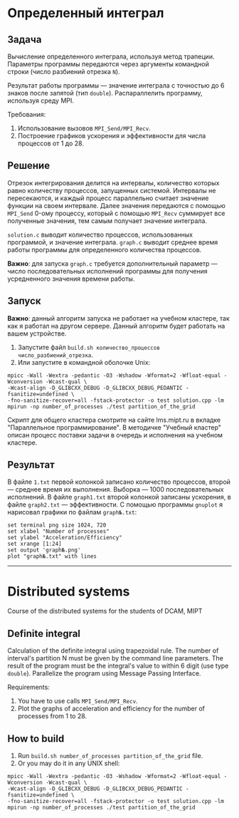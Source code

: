 # **Определенный интеграл**

## **Задача**

Вычисление определенного интеграла, используя метод трапеции. Параметры программы передаются через аргументы командной строки (число разбиений отрезка `N`).

Результат работы программы — значение интеграла с точностью до 6 знаков после запятой (тип `double`). Распараллелить программу, используя среду MPI. 

Требования:
1. Использование вызовов ```MPI_Send/MPI_Recv```.
2. Построение графиков ускорения и эффективности для числа процессов от 1 до 28.

## **Решение**

Отрезок интегрирования делится на интервалы, количество которых равно количеству процессов, запущенных системой. Интервалы не пересекаются, и каждый процесс параллельно считает значение функции на своем интервале. Далее значения передаются с помощью ```MPI_Send``` 0-ому процессу, который с помощью ```MPI_Recv``` суммирует все полученные значения, тем самым получает значение интеграла.

```solution.c``` выводит количество процессов, использованных программой, и значение интеграла. ```graph.c``` выводит среднее время работы программы для определенного количества процессов. 

**Важно**: для запуска ```graph.c``` требуется дополнительный параметр — число последовательных исполнений программы для получения усредненного значения времени работы.

## **Запуск**

**Важно**: данный алгоритм запуска не работает на учебном кластере, так как я работал на другом сервере. Данный алгоритм будет работать на вашем устройстве.
1. Запустите файл ```build.sh количество_процессов число_разбиений_отрезка```.
2. Или запустите в командной оболочке Unix:

```
mpicc -Wall -Wextra -pedantic -O3 -Wshadow -Wformat=2 -Wfloat-equal -Wconversion -Wcast-qual \
-Wcast-align -D_GLIBCXX_DEBUG -D_GLIBCXX_DEBUG_PEDANTIC -fsanitize=undefined \
-fno-sanitize-recover=all -fstack-protector -o test solution.cpp -lm
mpirun -np number_of_processes ./test partition_of_the_grid
```

Скрипт для общего кластера смотрите на сайте lms.mipt.ru в вкладке "Параллельное программирование". В методичке "Учебный кластер" описан процесс поставки задачи в очередь и исполнения на учебном кластере.

## **Результат**

В файле ```1.txt``` первой колонкой записано количество процессов, второй — среднее время их выполнения. Выборка — 1000 последовательных исполнений. В файле ```graph1.txt``` второй колонкой записаны ускорения, в файле ```graph2.txt``` — эффективности.
С помощью программы `gnuplot` я нарисовал графики по файлам ```graph№.txt```:
```
set terminal png size 1024, 720
set xlabel "Number of processes"
set ylabel "Acceleration/Efficiency"
set xrange [1:24]
set output 'graph№.png'
plot "graph№.txt" with lines
```
---
# **Distributed systems**
Course of the distributed systems for the students of DCAM, MIPT

## **Definite integral**

Calculation of the definite integral using trapezoidal rule. The number of interval's partition N must be given by the command line parameters. 
The result of the program must be the integral's value to within 6 digit (use type `double`). Parallelize the program using Message Passing Interface.

Requirements:
1. You have to use calls ```MPI_Send/MPI_Recv```.
2. Plot the graphs of acceleration and efficiency for the number of processes from 1 to 28.

## **How to build**

1. Run ```build.sh number_of_processes partition_of_the_grid``` file.
2. Or you may do it in any UNIX shell:

```
mpicc -Wall -Wextra -pedantic -O3 -Wshadow -Wformat=2 -Wfloat-equal -Wconversion -Wcast-qual \
-Wcast-align -D_GLIBCXX_DEBUG -D_GLIBCXX_DEBUG_PEDANTIC -fsanitize=undefined \
-fno-sanitize-recover=all -fstack-protector -o test solution.cpp -lm
mpirun -np number_of_processes ./test partition_of_the_grid
```